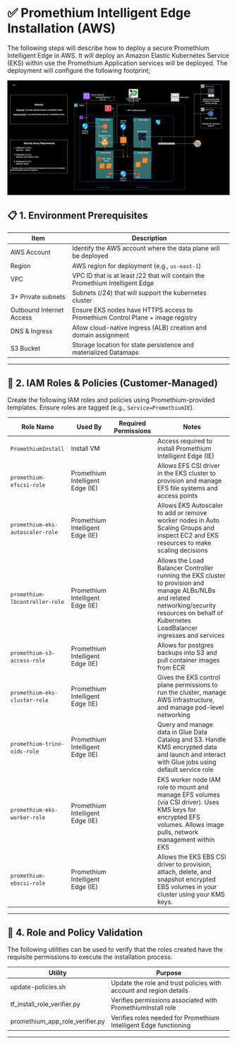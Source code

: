 # ✅ Promethium Intelligent Edge Installation (AWS)

The following steps will describe how to deploy a secure Promethium Intelligent Edge in AWS. It will deploy an Amazon Elastic Kubernetes Service (EKS) within use the Promethium Application services will be deployed. The deployment will configure the following footprint;

![Promethium Intelligent Edge (AWS)](../images/AWS_IE.png)

## 📋 1. Environment Prerequisites

| Item                    | Description                                                                 |
|-------------------------|-----------------------------------------------------------------------------|
| AWS Account             | Identify the AWS account where the data plane will be deployed              |
| Region                  | AWS region for deployment (e.g., `us-east-1`)                       |
| VPC                     | VPC ID that is at least /22 that will contain the Promethium Intelligent Edge |
| 3+ Private subnets      | Subnets (/24) that will support the kubernetes cluster |
| Outbound Internet Access| Ensure EKS nodes have HTTPS access to Promethium Control Plane + image registry |
| DNS & Ingress           | Allow cloud-native ingress (ALB) creation and domain assignment         |
| S3 Bucket               | Storage location for state persistence and materialized Datamaps |

---

## 🔐 2. IAM Roles & Policies (Customer-Managed)

Create the following IAM roles and policies using Promethium-provided templates. Ensure roles are tagged (e.g., `Service=PromethiumIE`).

| Role Name             | Used By                    | Required Permissions                          | Notes                                  |
|-----------------------|-----------------------------|-----------------------------------------------|----------------------------------------|
| `PromethiumInstall`   | Install VM                  |                                               | Access required to install Promethium Intelligent Edge (IE)|
| `promethium-efscsi-role` | Promethium Intelligent Edge (IE) |                                       | Allows EFS CSI driver in the EKS cluster to provision and manage EFS file systems and access points|
| `promethium-eks-autoscaler-role` | Promethium Intelligent Edge (IE) | | Allows EKS Autoscaler to add or remove worker nodes in Auto Scaling Groups and inspect EC2 and EKS resources to make scaling decisions |
| `promethium-lbcontroller-role` | Promethium Intelligent Edge (IE) | | Allows the Load Balancer Controller running the EKS cluster to provision and manage ALBs/NLBs and related networking/security resources on behalf of Kubernetes LoadBalancer ingresses and services |
| `promethium-s3-access-role` | Promethium Intelligent Edge (IE) | | Allows for postgres backups into S3 and pull container images from ECR |
| `promethium-eks-cluster-role` | Promethium Intelligent Edge (IE) | | Gives the EKS control plane permissions to run the cluster, manage AWS infrastructure, and  manage pod-level networking |
| `promethium-trino-oidc-role` | Promethium Intelligent Edge (IE) | | Query and manage data in Glue Data Catalog and S3. Handle KMS encrypted data and launch and interact with Glue jobs using default service role |
| `promethium-eks-worker-role` | Promethium Intelligent Edge (IE) | | EKS worker node IAM role to mount and manage EFS volumes (via CSI driver). Uses KMS keys for encrypted EFS volumes. Allows image pulls, network management within EKS|
| `promethium-ebscsi-role` | Promethium Intelligent Edge (IE) | | Allows the EKS EBS CSI driver to provision, attach, delete, and snapshot encrypted EBS volumes in your cluster using your KMS keys. |

---

## 🧪 4. Role and Policy Validation

The following utilities can be used to verify that the roles created have the requisite permissions to execute the installation process.

| Utility                                           | Purpose         |
|------------------------------------------------|---------------|
| update-policies.sh        | Update the role and trust policies with account and region details         |
| tf_install_role_verifier.py    | Verifies permissions associated with PromethiumInstall role                 |
| promethium_app_role_verifier.py | Verifies roles needed for Promethium Intelligent Edge functioning         |

---
